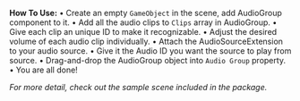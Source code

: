 __How To Use:__
• Create an empty `GameObject` in the scene, add AudioGroup component to it.
• Add all the audio clips to `Clips` array in AudioGroup.
• Give each clip an unique ID to make it recognizable.
• Adjust the desired volume of each audio clip individually.
• Attach the AudioSourceExtension to your audio source.
• Give it the Audio ID you want the source to play from source.
• Drag-and-drop the AudioGroup object into `Audio Group` property.
• You are all done!

_For more detail, check out the sample scene included in the package._
